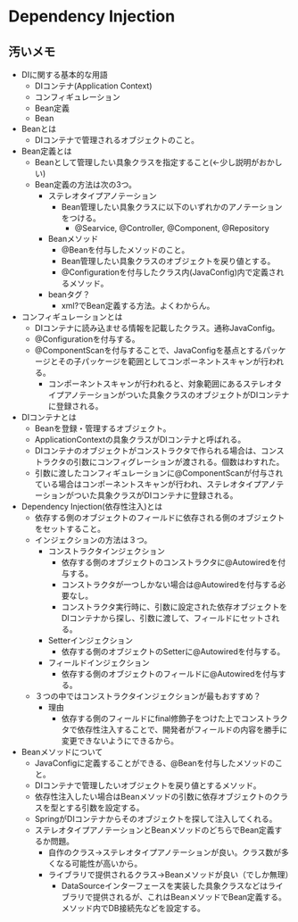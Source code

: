 # Dependency Injection

## 汚いメモ
- DIに関する基本的な用語
  - DIコンテナ(Application Context)
  - コンフィギュレーション
  - Bean定義
  - Bean
- Beanとは
  - DIコンテナで管理されるオブジェクトのこと。
- Bean定義とは
  - Beanとして管理したい具象クラスを指定すること(←少し説明がおかしい)
  - Bean定義の方法は次の3つ。
    - ステレオタイプアノテーション
      - Bean管理したい具象クラスに以下のいずれかのアノテーションをつける。
        - @Searvice, @Controller, @Component, @Repository
    - Beanメソッド
      - @Beanを付与したメソッドのこと。
      - Bean管理したい具象クラスのオブジェクトを戻り値とする。
      - @Configurationを付与したクラス内(JavaConfig)内で定義されるメソッド。
    - beanタグ？
      - xml?でBean定義する方法。よくわからん。
- コンフィギュレーションとは
  - DIコンテナに読み込ませる情報を記載したクラス。通称JavaConfig。
  - @Configurationを付与する。
  - @ComponentScanを付与することで、JavaConfigを基点とするパッケージとその子パッケージを範囲としてコンポーネントスキャンが行われる。
    - コンポーネントスキャンが行われると、対象範囲にあるステレオタイプアノテーションがついた具象クラスのオブジェクトがDIコンテナに登録される。
- DIコンテナとは
  - Beanを登録・管理するオブジェクト。
  - ApplicationContextの具象クラスがDIコンテナと呼ばれる。
  - DIコンテナのオブジェクトがコンストラクタで作られる場合は、コンストラクタの引数にコンフィグレーションが渡される。個数はわすれた。
  - 引数に渡したコンフィギュレーションに@ComponentScanが付与されている場合はコンポーネントスキャンが行われ、ステレオタイプアノテーションがついた具象クラスがDIコンテナに登録される。
- Dependency Injection(依存性注入)とは
  - 依存する側のオブジェクトのフィールドに依存される側のオブジェクトをセットすること。
  - インジェクションの方法は３つ。
    - コンストラクタインジェクション
      - 依存する側のオブジェクトのコンストラクタに@Autowiredを付与する。
      - コンストラクタが一つしかない場合は@Autowiredを付与する必要なし。
      - コンストラクタ実行時に、引数に設定された依存オブジェクトをDIコンテナから探し、引数に渡して、フィールドにセットされる。
    - Setterインジェクション
      - 依存する側のオブジェクトのSetterに@Autowiredを付与する。
    - フィールドインジェクション
      - 依存する側のオブジェクトのフィールドに@Autowiredを付与する。
  - ３つの中ではコンストラクタインジェクションが最もおすすめ？
    - 理由
      - 依存する側のフィールドにfinal修飾子をつけた上でコンストラクタで依存性注入することで、開発者がフィールドの内容を勝手に変更できないようにできるから。
- Beanメソッドについて
  - JavaConfigに定義することができる、@Beanを付与したメソッドのこと。
  - DIコンテナで管理したいオブジェクトを戻り値とするメソッド。
  - 依存性注入したい場合はBeanメソッドの引数に依存オブジェクトのクラスを型とする引数を設定する。
  - SpringがDIコンテナからそのオブジェクトを探して注入してくれる。
  - ステレオタイプアノテーションとBeanメソッドのどちらでBean定義するか問題。
    - 自作のクラス→ステレオタイプアノテーションが良い。クラス数が多くなる可能性が高いから。
    - ライブラリで提供されるクラス→Beanメソッドが良い（でしか無理）
      - DataSourceインターフェースを実装した具象クラスなどはライブラリで提供されるが、これはBeanメソッドでBean定義する。メソッド内でDB接続先などを設定する。
